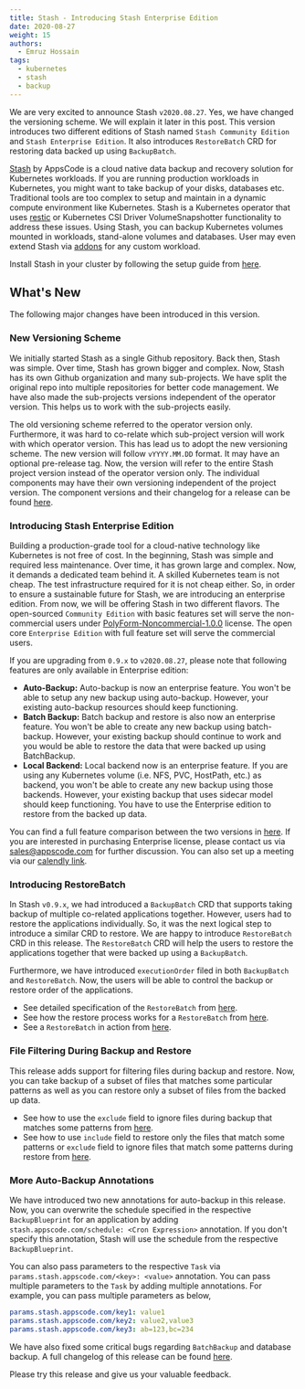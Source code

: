 ```yaml
---
title: Stash - Introducing Stash Enterprise Edition
date: 2020-08-27
weight: 15
authors:
  - Emruz Hossain
tags:
  - kubernetes
  - stash
  - backup
---
```


We are very excited to announce Stash `v2020.08.27`. Yes, we have changed the versioning scheme. We will explain it later in this post. This version introduces two different editions of Stash named `Stash Community Edition` and `Stash Enterprise Edition`. It also introduces `RestoreBatch` CRD for restoring data backed up using `BackupBatch`.

[Stash](https://stash.run) by AppsCode is a cloud native data backup and recovery solution for Kubernetes workloads. If you are running production workloads in Kubernetes, you might want to take backup of your disks, databases etc. Traditional tools are too complex to setup and maintain in a dynamic compute environment like Kubernetes. Stash is a Kubernetes operator that uses [restic](https://github.com/restic/restic) or Kubernetes CSI Driver VolumeSnapshotter functionality to address these issues. Using Stash, you can backup Kubernetes volumes mounted in workloads, stand-alone volumes and databases. User may even extend Stash via [addons](https://stash.run/docs/latest/guides/latest/addons/overview/) for any custom workload. 

Install Stash in your cluster by following the setup guide from [here](https://stash.run/docs/latest/setup/).

## What's New

The following major changes have been introduced in this version.

### New Versioning Scheme

We initially started Stash as a single Github repository. Back then, Stash was simple. Over time, Stash has grown bigger and complex. Now, Stash has its own Github organization and many sub-projects. We have split the original repo into multiple repositories for better code management. We have also made the sub-projects versions independent of the operator version. This helps us to work with the sub-projects easily.

The old versioning scheme referred to the operator version only. Furthermore, it was hard to co-relate which sub-project version will work with which operator version. This has lead us to adopt the new versioning scheme. The new version will follow `vYYYY.MM.DD` format. It may have an optional pre-release tag. Now, the version will refer to the entire Stash project version instead of the operator version only. The individual components may have their own versioning independent of the project version. The component versions and their changelog for a release can be found [here](https://github.com/stashed/CHANGELOG/tree/master/releases).

### Introducing Stash Enterprise Edition

Building a production-grade tool for a cloud-native technology like Kubernetes is not free of cost. In the beginning, Stash was simple and required less maintenance. Over time, it has grown large and complex. Now, it demands a dedicated team behind it. A skilled Kubernetes team is not cheap. The test infrastructure required for it is not cheap either. So, in order to ensure a sustainable future for Stash, we are introducing an enterprise edition. From now, we will be offering Stash in two different flavors. The open-sourced `Community Edition` with basic features set will serve the non-commercial users under [PolyForm-Noncommercial-1.0.0](https://github.com/stashed/stash/blob/master/LICENSE.md) license. The open core `Enterprise Edition` with full feature set will serve the commercial users.

If you are upgrading from `0.9.x` to `v2020.08.27`, please note that following features are only available in Enterprise edition:

- **Auto-Backup:** Auto-backup is now an enterprise feature. You won't be able to setup any new backup using auto-backup. However, your existing auto-backup resources should keep functioning.
- **Batch Backup:** Batch backup and restore is also now an enterprise feature. You won't be able to create any new backup using batch-backup. However, your existing backup should continue to work and you would be able to restore the data that were backed up using BatchBackup.
- **Local Backend:** Local backend now is an enterprise feature. If you are using any Kubernetes volume (i.e. NFS, PVC, HostPath, etc.) as backend, you won't be able to create any new backup using those backends. However, your existing backup that uses sidecar model should keep functioning. You have to use the Enterprise edition to restore from the backed up data.

You can find a full feature comparison between the two versions in [here](https://stash.run/docs/latest/concepts/what-is-stash/overview/). If you are interested in purchasing Enterprise license, please contact us via sales@appscode.com for further discussion. You can also set up a meeting via our [calendly link](https://calendly.com/appscode/30min).

### Introducing RestoreBatch

In Stash `v0.9.x`, we had introduced a `BackupBatch` CRD that supports taking backup of multiple co-related applications together. However, users had to restore the applications individually. So, it was the next logical step to introduce a similar CRD to restore. We are happy to introduce `RestoreBatch` CRD in this release. The `RestoreBatch` CRD will help the users to restore the applications together that were backed up using a `BackupBatch`.

Furthermore, we have introduced `executionOrder` filed in both `BackupBatch` and `RestoreBatch`. Now, the users will be able to control the backup or restore order of the applications.

- See detailed specification of the `RestoreBatch` from [here](https://stash.run/docs/latest/concepts/crds/restoresession/).
- See how the restore process works for a `RestoreBatch` from [here](https://stash.run/docs/latest/guides/latest/batch-backup/overview/).
- See a `RestoreBatch` in action from [here](https://stash.run/docs/latest/guides/latest/batch-backup/batch-backup/).

### File Filtering During Backup and Restore

This release adds support for filtering files during backup and restore. Now, you can take backup of a subset of files that matches some particular patterns as well as you can restore only a subset of files from the backed up data.

- See how to use the `exclude` field to ignore files during backup that matches some patterns from [here](https://stash.run/docs/latest/concepts/crds/backupconfiguration/).
- See how to use `include` field to restore only the files that match some patterns or `exclude` field to ignore files that match some patterns during restore from [here](https://stash.run/docs/latest/concepts/crds/restoresession/).

### More Auto-Backup Annotations

We have introduced two new annotations for auto-backup in this release. Now, you can overwrite the schedule specified in the respective `BackupBlueprint` for an application by adding ` stash.appscode.com/schedule: <Cron Expression>` annotation. If you don't specify this annotation, Stash will use the schedule from the respective `BackupBlueprint`.

You can also pass parameters to the respective `Task` via `params.stash.appscode.com/<key>: <value>` annotation. You can pass multiple parameters to the `Task` by adding multiple annotations. For example, you can pass multiple parameters as below,

```yaml
params.stash.appscode.com/key1: value1
params.stash.appscode.com/key2: value2,value3
params.stash.appscode.com/key3: ab=123,bc=234
```

We have also fixed some critical bugs regarding `BatchBackup` and database backup. A full changelog of this release can be found [here](https://github.com/stashed/CHANGELOG/tree/master/releases/v2020.08.27).

Please try this release and give us your valuable feedback.
